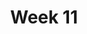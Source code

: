 ---
title: Week 11
weekNumber: 11
days:
- date: 2022-11-01
  events:
    ? '**Lecture 20**{: .label .label-lecture } [SQL I](lecture/lec20)'
    : '[Ch. 7.1-7.2](https://www.textbook.ds100.org/ch/07/sql_subsetting.html), [7.5](https://www.textbook.ds100.org/ch/07/sql_other_reps.html)'
    ? '**Discussion 10**{: .label .label-disc } [Bias and Variance](https://drive.google.com/file/d/1Eo0XNeBcPFK6ejlZGh7PMQrw83rGLXM0/view?usp=sharing)' 
    : '[Solution](https://drive.google.com/file/d/1XacKeOzet71ZsrCnlDse0W3OXEWoxmHV/view?usp=sharing), [Recording](https://bcourses.berkeley.edu/courses/1518286/external_tools/78985)'
- date: 2022-11-03
  events:
    ? '**Lecture 21**{: .label .label-lecture } [SQL II and Cloud Data](lecture/lec21)'
    : '[Ch. 7.3-7.4](https://www.textbook.ds100.org/ch/07/sql_joining.html)'
    ? '**Quick Check 11**{: .label .label-survey } [Quick Check 11](https://www.gradescope.com/courses/422877/assignments/2407378) (due Nov 7)'
- date: 2022-11-04
  events:
    ? '**Lab 11**{: .label .label-lab } [SQL](https://data100.datahub.berkeley.edu/hub/user-redirect/git-pull?repo=https%3A%2F%2Fgithub.com%2FDS-100%2Ffa22&branch=main&urlpath=lab%2Ftree%2Ffa22%2Flab%2Flab11%2Flab11.ipynb) (due Nov 8)'
    ? '**Homework 8**{: .label .label-hw } [SQL](https://data100.datahub.berkeley.edu/hub/user-redirect/git-pull?repo=https%3A%2F%2Fgithub.com%2FDS-100%2Ffa22&branch=main&urlpath=lab%2Ftree%2Ffa22%2Fhw%2Fhw08%2Fhw08.ipynb) (due Nov 10)'
    ? '**Exam prep 7**{: .label .label-vit } [Bias and Variance](https://drive.google.com/file/d/1_-AD-RcODlVAht9GGwsTyi_02fuulWP-/view?usp=sharing)'
    : '[Solution](https://drive.google.com/file/d/1wNBv3bxk8FqiNXW1Zr5VP1KjwFloATgR/view?usp=sharing)'
---